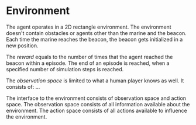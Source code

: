 # Environment
The agent operates in a 2D rectangle environment. The environment doesn't 
contain obstacles or agents other than the marine and the beacon. Each time 
the marine reaches the beacon, the beacon gets initialized in a new position.

The *reward* equals to the number of times that the agent reached the beacon within a episode. The end of an episode is reached, when a specified number of simulation steps is reached.

The *observation space* is limited to what a human player knows as well. It 
consists of:
...

The interface to the environment consists of observation space and action 
space. 
The observation space consists of all information available about the 
environment. The action space consists of all actions available to influence 
the environment.
